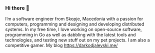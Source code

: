### Hi there 👋

 I’m a software engineer from Skopje, Macedonia with a passion for computers, programming and designing and developing distributed systems.
 In my free time, I love working on open-source software, programming in Go as well as dabbling with the latest tools and technologies, and testing new stuff out on my pet projects. I am also a competitive gamer. 
My blog https://darkodjalevski.me/ 
<!--https://darkodjalevski.me/
**Dzalevski/Dzalevski** is a ✨ _special_ ✨ repository because its `README.md` (this file) appears on your GitHub profile.

Here are some ideas to get you started:

- 🔭 I’m currently working on ...
- 🌱 I’m currently learning ...
- 👯 I’m looking to collaborate on ...
- 🤔 I’m looking for help with ...
- 💬 Ask me about ...
- 📫 How to reach me: ...
- 😄 Pronouns: ...
- ⚡ Fun fact: ...
-->
